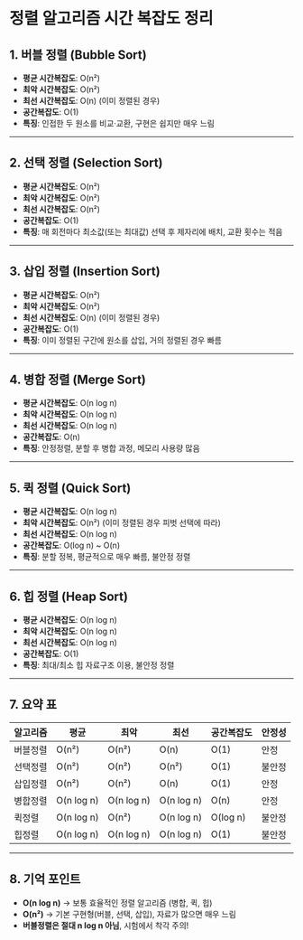 # 정렬 알고리즘 시간 복잡도 정리

## 1. 버블 정렬 (Bubble Sort)
- **평균 시간복잡도**: O(n²)
- **최악 시간복잡도**: O(n²)
- **최선 시간복잡도**: O(n) (이미 정렬된 경우)
- **공간복잡도**: O(1)
- **특징**: 인접한 두 원소를 비교·교환, 구현은 쉽지만 매우 느림

---

## 2. 선택 정렬 (Selection Sort)
- **평균 시간복잡도**: O(n²)
- **최악 시간복잡도**: O(n²)
- **최선 시간복잡도**: O(n²)
- **공간복잡도**: O(1)
- **특징**: 매 회전마다 최소값(또는 최대값) 선택 후 제자리에 배치, 교환 횟수는 적음

---

## 3. 삽입 정렬 (Insertion Sort)
- **평균 시간복잡도**: O(n²)
- **최악 시간복잡도**: O(n²)
- **최선 시간복잡도**: O(n) (이미 정렬된 경우)
- **공간복잡도**: O(1)
- **특징**: 이미 정렬된 구간에 원소를 삽입, 거의 정렬된 경우 빠름

---

## 4. 병합 정렬 (Merge Sort)
- **평균 시간복잡도**: O(n log n)
- **최악 시간복잡도**: O(n log n)
- **최선 시간복잡도**: O(n log n)
- **공간복잡도**: O(n)
- **특징**: 안정정렬, 분할 후 병합 과정, 메모리 사용량 많음

---

## 5. 퀵 정렬 (Quick Sort)
- **평균 시간복잡도**: O(n log n)
- **최악 시간복잡도**: O(n²) (이미 정렬된 경우 피벗 선택에 따라)
- **최선 시간복잡도**: O(n log n)
- **공간복잡도**: O(log n) ~ O(n)
- **특징**: 분할 정복, 평균적으로 매우 빠름, 불안정 정렬

---

## 6. 힙 정렬 (Heap Sort)
- **평균 시간복잡도**: O(n log n)
- **최악 시간복잡도**: O(n log n)
- **최선 시간복잡도**: O(n log n)
- **공간복잡도**: O(1)
- **특징**: 최대/최소 힙 자료구조 이용, 불안정 정렬

---

## 7. 요약 표

| 알고리즘      | 평균        | 최악        | 최선        | 공간복잡도 | 안정성 |
|--------------|------------|------------|------------|------------|--------|
| 버블정렬     | O(n²)      | O(n²)      | O(n)       | O(1)       | 안정   |
| 선택정렬     | O(n²)      | O(n²)      | O(n²)      | O(1)       | 불안정 |
| 삽입정렬     | O(n²)      | O(n²)      | O(n)       | O(1)       | 안정   |
| 병합정렬     | O(n log n) | O(n log n) | O(n log n) | O(n)       | 안정   |
| 퀵정렬       | O(n log n) | O(n²)      | O(n log n) | O(log n)   | 불안정 |
| 힙정렬       | O(n log n) | O(n log n) | O(n log n) | O(1)       | 불안정 |

---

## 8. 기억 포인트
- **O(n log n)** → 보통 효율적인 정렬 알고리즘 (병합, 퀵, 힙)
- **O(n²)** → 기본 구현형(버블, 선택, 삽입), 자료가 많으면 매우 느림
- **버블정렬은 절대 n log n 아님**, 시험에서 착각 주의!
